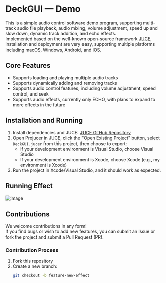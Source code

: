 # DeckGUI — Demo

This is a simple audio control software demo program, supporting multi-track audio file playback, audio mixing, volume adjustment, speed up and slow down, dynamic track addition, and echo effects.  
Implemented based on the well-known open-source framework [JUCE](https://github.com/juce-framework/JUCE), installation and deployment are very easy, supporting multiple platforms including macOS, Windows, Android, and iOS.

## Core Features

- Supports loading and playing multiple audio tracks
- Supports dynamically adding and removing tracks
- Supports audio control features, including volume adjustment, speed control, and seek
- Supports audio effects, currently only ECHO, with plans to expand to more effects in the future

## Installation and Running

1. Install dependencies and JUCE: [JUCE GitHub Repository](https://github.com/juce-framework/JUCE)
2. Open Projucer in JUCE, click the "Open Existing Project" button, select `DeckGUI.jucer` from this project, then choose to export:
   - If your development environment is Visual Studio, choose Visual Studio
   - If your development environment is Xcode, choose Xcode (e.g., my environment is Xcode)
3. Run the project in Xcode/Visual Studio, and it should work as expected.

## Running Effect

![image](https://github.com/user-attachments/assets/14f197eb-2786-40af-9946-7566d711ea1c)

## Contributions

We welcome contributions in any form!  
If you find bugs or wish to add new features, you can submit an Issue or fork the project and submit a Pull Request (PR).

### Contribution Process

1. Fork this repository
2. Create a new branch:
   ```bash
   git checkout -b feature-new-effect
